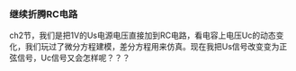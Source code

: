 ### 继续折腾RC电路

ch2节，我们是把1V的Us电源电压直接加到RC电路，看电容上电压Uc的动态变化，我们玩过了微分方程建模，差分方程用来仿真。现在我把Us信号改变变为正弦信号，Uc信号又会怎样呢？？？




